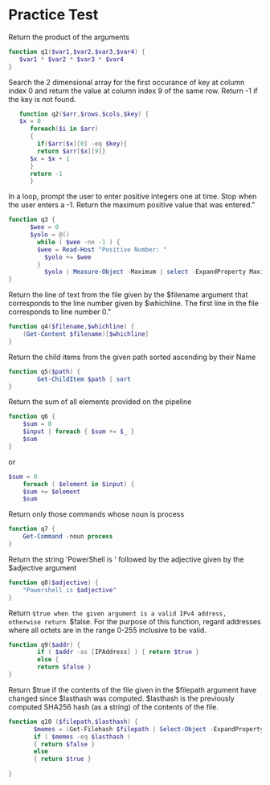 # Practice Test

 Return the product of the arguments 
```powershell
function q1($var1,$var2,$var3,$var4) { 
   $var1 * $var2 * $var3 * $var4
}
```
Search the 2 dimensional array for the first occurance of key at column index 0
       and return the value at column index 9 of the same row.
       Return -1 if the key is not found.
```powershell
   function q2($arr,$rows,$cols,$key) {
   $x = 0 
      foreach($i in $arr)
      {
        if($arr[$x][0] -eq $key){
        return $arr[$x][9]}
      $x = $x + 1 
      }
      return -1
      }
   ```
In a loop, prompt the user to enter positive integers one at time.
       Stop when the user enters a -1. Return the maximum positive
       value that was entered."
```powershell
function q3 {
      $wee = 0
      $yolo = @()
        while ( $wee -ne -1 ) {
        $wee = Read-Host "Positive Number: "
          $yolo += $wee
        }
          $yolo | Measure-Object -Maximum | select -ExpandProperty Maximum
}
```
Return the line of text from the file given by the $filename
	   argument that corresponds to the line number given by $whichline.
	   The first line in the file corresponds to line number 0."
```powershell
function q4($filename,$whichline) {
    (Get-Content $filename)[$whichline]
}
```
Return the child items from the given path sorted
       ascending by their Name
```powershell
function q5($path) {
        Get-ChildItem $path | sort
}
```
Return the sum of all elements provided on the pipeline
```powershell
function q6 {
    $sum = 0
    $input | foreach { $sum += $_ }
    $sum 
}
```
or
```powershell
$sum = 0 
	foreach ( $element in $input) {
	$sum += $element
	$sum
```
Return only those commands whose noun is process
```powershell
function q7 {
    Get-Command -noun process
}
```
Return the string 'PowerShell is ' followed by the adjective given
	   by the $adjective argument
```powershell
function q8($adjective) {
    "Powershell is $adjective"
}
```
Return `$true when the given argument is a valid IPv4 address,
	   otherwise return `$false. For the purpose of this function, regard
	   addresses where all octets are in the range 0-255 inclusive to
	   be valid.
```powershell
function q9($addr) {
        if ( $addr -as [IPAddress] ) { return $true }
        else {
        return $false }
}
```
Return $true if the contents of the file given in the
       $filepath argument have changed since $lasthash was
       computed. $lasthash is the previously computed SHA256
       hash (as a string) of the contents of the file.
```powershell
function q10 ($filepath,$lasthash) {
       $memes = (Get-Filehash $filepath | Select-Object -ExpandProperty hash)
       if ( $memes -eq $lasthash )
       { return $false }
       else
       { return $true }
       
}
```
